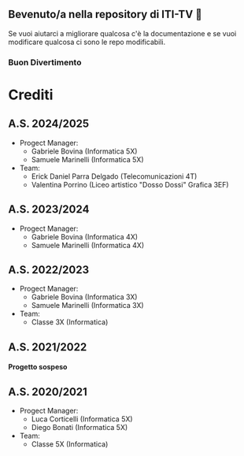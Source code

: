 ## Bevenuto/a nella repository di ITI-TV 👋
Se vuoi aiutarci a migliorare qualcosa c'è la documentazione e se vuoi modificare qualcosa ci sono le repo modificabili.
### Buon Divertimento


# Crediti
## A.S. 2024/2025
- Progect Manager:
  - Gabriele Bovina (Informatica 5X)
  - Samuele Marinelli (Informatica 5X)
- Team:
  - Erick Daniel Parra Delgado (Telecomunicazioni 4T)
  - Valentina Porrino (Liceo artistico "Dosso Dossi" Grafica 3EF)

## A.S. 2023/2024
- Progect Manager:
  - Gabriele Bovina (Informatica 4X)
  - Samuele Marinelli (Informatica 4X)

## A.S. 2022/2023
- Progect Manager:
  - Gabriele Bovina (Informatica 3X)
  - Samuele Marinelli (Informatica 3X)
- Team:
  - Classe 3X (Informatica)

## A.S. 2021/2022
#### Progetto sospeso

## A.S. 2020/2021
- Progect Manager:
  - Luca Corticelli (Informatica 5X)
  - Diego Bonati (Informatica 5X)
- Team:
  - Classe 5X (Informatica)
